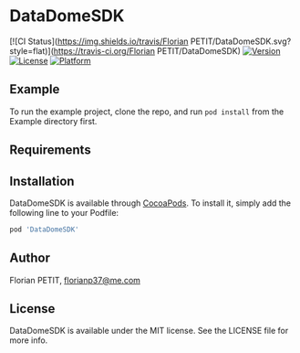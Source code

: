 # DataDomeSDK

[![CI Status](https://img.shields.io/travis/Florian PETIT/DataDomeSDK.svg?style=flat)](https://travis-ci.org/Florian PETIT/DataDomeSDK)
[![Version](https://img.shields.io/cocoapods/v/DataDomeSDK.svg?style=flat)](https://cocoapods.org/pods/DataDomeSDK)
[![License](https://img.shields.io/cocoapods/l/DataDomeSDK.svg?style=flat)](https://cocoapods.org/pods/DataDomeSDK)
[![Platform](https://img.shields.io/cocoapods/p/DataDomeSDK.svg?style=flat)](https://cocoapods.org/pods/DataDomeSDK)

## Example

To run the example project, clone the repo, and run `pod install` from the Example directory first.

## Requirements

## Installation

DataDomeSDK is available through [CocoaPods](https://cocoapods.org). To install
it, simply add the following line to your Podfile:

```ruby
pod 'DataDomeSDK'
```

## Author

Florian PETIT, florianp37@me.com

## License

DataDomeSDK is available under the MIT license. See the LICENSE file for more info.
